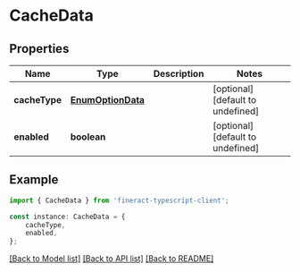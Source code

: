# CacheData


## Properties

Name | Type | Description | Notes
------------ | ------------- | ------------- | -------------
**cacheType** | [**EnumOptionData**](EnumOptionData.md) |  | [optional] [default to undefined]
**enabled** | **boolean** |  | [optional] [default to undefined]

## Example

```typescript
import { CacheData } from 'fineract-typescript-client';

const instance: CacheData = {
    cacheType,
    enabled,
};
```

[[Back to Model list]](../README.md#documentation-for-models) [[Back to API list]](../README.md#documentation-for-api-endpoints) [[Back to README]](../README.md)
